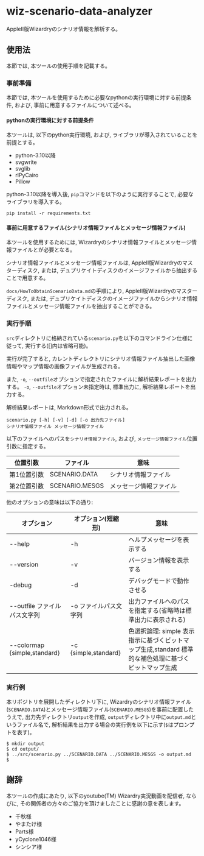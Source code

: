 # wiz-scenario-data-analyzer

AppleII版Wizardryのシナリオ情報を解析する。

## 使用法

本節では, 本ツールの使用手順を記載する。

### 事前準備

本節では, 本ツールを使用するために必要なpythonの実行環境に対する前提条件, および, 事前に用意するファイルについて述べる。

#### pythonの実行環境に対する前提条件

本ツールは, 以下のpython実行環境, および, ライブラリが導入されていることを前提とする。

- python-3.10以降
- svgwrite
- svglib
- rlPyCairo
- Pillow

python-3.10以降を導入後, `pip`コマンドを以下のように実行することで, 必要なライブラリを導入する。

```:shell
pip install -r requirements.txt
```

#### 事前に用意するファイル(シナリオ情報ファイルとメッセージ情報ファイル)

本ツールを使用するためには, Wizardryのシナリオ情報ファイルとメッセージ情報ファイルとが必要となる。

シナリオ情報ファイルとメッセージ情報ファイルは, AppleII版Wizardryのマスターディスク, または, デュプリケイトディスクのイメージファイルから抽出することで用意する。

`docs/HowToObtainScenarioData.md`の手順により, AppleII版Wizardryのマスターディスク, または, デュプリケイトディスクのイメージファイルからシナリオ情報ファイルとメッセージ情報ファイルを抽出することができる。

### 実行手順

`src`ディレクトリに格納されている`scenario.py`を以下のコマンドライン仕様に従って, 実行する([]内は省略可能)。

実行が完了すると, カレントディレクトリにシナリオ情報ファイル抽出した画像情報やマップ情報の画像ファイルが生成される。

また,  `-o`, `--outfile`オプションで指定されたファイルに解析結果レポートを出力する。
 `-o`, `--outfile`オプション未指定時は, 標準出力に, 解析結果レポートを出力する。

解析結果レポートは, Markdown形式で出力される。

```:shell
scenario.py [-h] [-v] [-d] [-o 出力先ファイル]
シナリオ情報ファイル メッセージ情報ファイル
```

以下のファイルへのパスを`シナリオ情報ファイル`, および, `メッセージ情報ファイル`位置引数に指定する。

|位置引数|ファイル|意味|
|---|---|---|
|第1位置引数|SCENARIO.DATA|シナリオ情報ファイル|
|第2位置引数|SCENARIO.MESGS|メッセージ情報ファイル|

他のオプションの意味は以下の通り:

|オプション|オプション(短縮形)|意味|
|---|---|---|
|--help|-h|ヘルプメッセージを表示する|
|--version|-v|バージョン情報を表示する|
|-debug|-d|デバッグモードで動作させる|
|--outfile ファイルパス文字列|-o ファイルパス文字列|出力ファイルへのパスを指定する(省略時は標準出力に表示される)|
|--colormap {simple,standard}|-c {simple,standard}|色選択論理: simple 表示指示に基づくビットマップ生成,standard 標準的な補色処理に基づくビットマップ生成|

### 実行例

本リポジトリを展開したディレクトリ下に, Wizardryのシナリオ情報ファイル(`SCENARIO.DATA`)とメッセージ情報ファイル(`SCENARIO.MESGS`)を事前に配置したうえで, 出力先ディレクトリ`output`を作成, `output`ディレクトリ中に`output.md`というファイル名で, 解析結果を出力する場合の実行例を以下に示す(`$`はプロンプトを表す)。

```:shell
$ mkdir output
$ cd output/
$ ../src/scenario.py ../SCENARIO.DATA ../SCENARIO.MESGS -o output.md
$
```

## 謝辞

本ツールの作成にあたり, 以下のyoutube(TM) Wizardry実況動画を配信者, ならびに, その関係者の方々のご協力を頂けましたことに感謝の意を表します。

- 千秋様
- やまたけ様
- Parts様
- yCyclone1046様
- シンシア様
